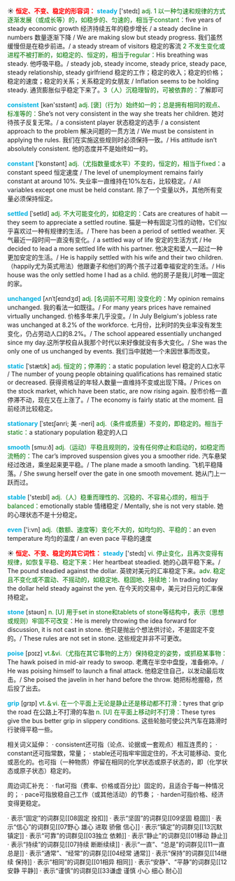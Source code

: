 ☀ <font color="red">**恒定、不变、稳定的形容词：**</font>
<font color="sky blue">**steady**</font> ['stedɪ] 
<font color="rgb(227, 108, 9)">adj. 1 以一种匀速和规律的方式逐渐发展（或成长等）的，如稳步的、匀速的，相当于constant：</font>five years of steady economic growth 经济持续五年的稳步增长 / a steady decline in numbers 数量逐渐下降 / We are making slow but steady progress. 我们虽然缓慢但是在稳步前进。/ a steady stream of visitors 稳定的客流 <font color="rgb(227, 108, 9)">2 不发生变化或进程不被打断的，如稳定的、恒定的，相当于regular：</font>His breathing was steady. 他呼吸平稳。/ steady job, steady income, steady price, steady pace, steady relationship, steady girlfriend 稳定的工作；稳定的收入；稳定的价格；稳定的速度；稳定的关系；关系稳定的女朋友 / Inflation seems to be holding steady. 通货膨胀似乎稳定下来了。<font color="rgb(227, 108, 9)">3（人）沉稳理智的，可被依靠的：</font>了解即可

<font color="sky blue">**consistent**</font> [kən'sɪstənt] 
<font color="rgb(227, 108, 9)">adj. [褒]（行为）始终如一的；总是拥有相同的观点、标准等的：</font>She’s not very consistent in the way she treats her children. 她对待孩子反复无常。/ a consistent player 状态稳定的选手 / a consistent approach to the problem 解决问题的一贯方法 / We must be consistent in applying the rules. 我们在实施这些规则时必须保持一致。/ His attitude isn’t absolutely consistent. 他的态度并不是始终如一的。

<font color="sky blue">**constant**</font> ['kɒnstənt] 
<font color="rgb(227, 108, 9)">adj.（尤指数量或水平）不变的，恒定的，相当于fixed：</font>a constant speed 恒定速度 / The level of unemployment remains fairly constant at around 10%. 失业率一直维持在10%左右，比较稳定。/ All variables except one must be held constant. 除了一个变量以外，其他所有变量必须保持恒定。
          
<font color="sky blue">**settled**</font> [ˈsetld]
<font color="rgb(227, 108, 9)">adj. 不大可能变化的，如稳定的：</font>Cats are creatures of habit — they seem to appreciate a settled routine. 猫是一种有固定习性的动物，它们似乎喜欢过一种有规律的生活。/ There has been a period of settled weather. 天气最近一段时间一直没有变化。/ a settled way of life 安定的生活方式 / He decided to lead a more settled life with his partner. 他决定和爱人一起过一种更加安定的生活。/ He is happily settled with his wife and their two children.（happily尤为英式用法）他跟妻子和他们的两个孩子过着幸福安定的生活。/ His house was the only settled home I had as a child. 他的房子是我儿时唯一固定的家。

<font color="sky blue">**unchanged**</font> [ʌnˈtʃeɪndʒd]
<font color="rgb(227, 108, 9)">adj. [名词前不可用] 没变化的：</font>My opinion remains unchanged. 我的看法一如既往。/ For many years prices have remained virtually unchanged. 价格多年来几乎没变。/ In July Belgium's jobless rate was unchanged at 8.2% of the workforce. 七月份，比利时的失业率没有发生变化，仍占劳动人口的8.2%。/ The school appeared essentially unchanged since my day.这所学校自从我那个时代以来好像就没有多大变化。/ She was the only one of us unchanged by events. 我们当中就她一个未因世事而改变。

<font color="sky blue">**static**</font> [ˈstætɪk]
<font color="rgb(227, 108, 9)">adj. 恒定的；停滞的：</font>a static population level 稳定的人口水平 / The number of young people obtaining qualifications has remained static or decreased. 获得资格证的年轻人数量一直维持不变或出现下降。/ Prices on the stock market, which have been static, are now rising again. 股市价格一直停滞不动，现在又在上涨了。/ The economy is fairly static at the moment. 目前经济比较稳定。
           
<font color="sky blue">**stationary**</font> [ˈsteɪʃənri; 美 -neri]
<font color="rgb(227, 108, 9)">adj.（条件或质量）不变的，即稳定的。相当于static：</font>a stationary population 稳定的人口

<font color="sky blue">**smooth**</font> [smu:ð] 
<font color="rgb(227, 108, 9)">adj.（运动）平稳且规则的，没有任何停止和启动的，如稳定而流畅的：</font>The car’s improved suspension gives you a smoother ride. 汽车悬架经过改进，乘坐起来更平稳。/ The plane made a smooth landing. 飞机平稳降落。/ She swung herself over the gate in one smooth movement. 她从门上一跃而过。

<font color="sky blue">**stable**</font> ['steɪbl] 
<font color="rgb(227, 108, 9)">adj.（人）稳重而理性的、沉稳的、不容易心烦的，相当于balanced：</font>emotionally stable 情绪稳定 / Mentally, she is not very stable. 她的心理状态不是十分稳定。

<font color="sky blue">**even**</font> ['i:vn] 
<font color="rgb(227, 108, 9)">adj.（数额、速度等）变化不大的，如均匀的、平稳的：</font>an even temperature 均匀的温度 / an even pace 平稳的速度

☀ <font color="red">**恒定、不变、稳定的其它词性：**</font>
<font color="sky blue">**steady**</font> ['stedɪ] 
<font color="rgb(227, 108, 9)">vi. 停止变化，且再次变得有规律，如恢复平稳、稳定下来：</font>Her heartbeat steadied. 她的心跳平稳下来。/ The pound steadied against the dollar. 英镑对美元的汇率稳定下来。<font color="rgb(227, 108, 9)">adv. 稳定且不变化或不震动、不摇动的，如稳定地、稳固地、持续地：</font>In trading today the dollar held steady against the yen. 在今天的交易中，美元对日元的汇率保持稳定。

<font color="sky blue">**stone**</font> [stəʊn] 
<font color="rgb(227, 108, 9)">n. [U] 用于set in stone和tablets of stone等结构中，表示（思想或规则）牢固不可改变：</font>He is merely throwing the idea forward for discussion, it is not cast in stone. 他只是抛出个想法供讨论，不是固定不变的。/ These rules are not set in stone. 这些规定并非不可更改。
           
<font color="sky blue">**poise**</font> [pɔɪz]
<font color="rgb(227, 108, 9)">vt.&vi.（尤指在其它事物的上方）保持稳定的姿势，或抓稳某事物：</font>The hawk poised in mid-air ready to swoop. 老鹰在半空中盘旋，准备俯冲。/ He was poising himself to launch a final attack. 他稳定住自己，以发动最后攻击。/ She poised the javelin in her hand before the throw. 她把标枪握稳，然后投了出去。           

<font color="sky blue">**grip**</font> [grɪp] 
<font color="rgb(227, 108, 9)">vt.＆vi. 在一个平面上无论是静止还是移动都不打滑：</font>tyres that grip the road 在公路上不打滑的车胎 <font color="rgb(227, 108, 9)">n. [U] 在平面上移动时不打滑：</font>These tyres give the bus better grip in slippery conditions. 这些轮胎可使公共汽车在路滑时行驶得平稳一些。

相关词义延伸：
· consistent还可指（论点、论据或一套观点）相互连贯的；
· constant还可指常数，常量；
· stable还可指牢牢固定住的，不太可能移动、变化或恶化的。也可指（一种物质）停留在相同的化学状态或原子状态的，即（化学状态或原子状态）稳定的。

周边词汇补充：
· flat可指（费率、价格或百分比）固定的，且适合于每一种情况的；
· pace可指放稳自己工作（或其他活动）的节奏；
· harden可指价格、经济变得更稳定。           
           
· 表示“固定”的词群见[[08固定 拴扣]]
· 表示“坚固”的词群见[[09坚固 稳固]]
· 表示“信心”的词群见[[07野心 雄心 进取 骄傲 信心]]
· 表示“镇定”的词群见[[13沉默 镇定]]
· 表示“可靠”的词群见[[03独立 依赖]]
· 表示“静止”的词群见[[01移动 静止]]
· 表示“持续”的词群见[[07持续 断断续续]]
· 表示“一直”、“总是”的词群见[[11一直 总是]]
· 表示“通常”、“经常”的词群见[[04经常 通常]]
· 表示“保持”的词群见[[14继续 保持]]
· 表示“相同”的词群见[[01相异 相同]]
· 表示“安静”、“平静”的词群见[[12安静 平静]]
· 表示“谨慎”的词群见[[33谦虚 谨慎 小心 细心 耐心]]
